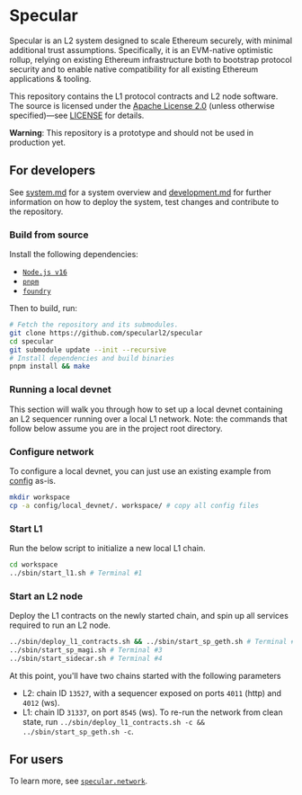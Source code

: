 # Specular

Specular is an L2 system designed to scale Ethereum securely, with minimal additional trust assumptions. Specifically, it is an EVM-native optimistic rollup, relying on existing Ethereum infrastructure both to bootstrap protocol security and to enable native compatibility for all existing Ethereum applications & tooling.

This repository contains the L1 protocol contracts and L2 node software. The source is licensed under the [Apache License 2.0](https://www.apache.org/licenses/LICENSE-2.0) (unless otherwise specified)—see <a href="./LICENSE.md">LICENSE</a> for details.

**Warning**: This repository is a prototype and should not be used in production yet.

## For developers

See <a href="./docs/system.md">system.md</a> for a system overview and <a href="./docs/development.md">development.md</a> for further information on how to deploy the system, test changes and contribute to the repository.

### Build from source

Install the following dependencies:
- [`Node.js v16`](https://nodejs.org/en/)
- [`pnpm`](https://pnpm.io/installation#using-corepack)
- [`foundry`](https://book.getfoundry.sh/getting-started/installation)

Then to build, run:
```sh
# Fetch the repository and its submodules.
git clone https://github.com/specularl2/specular
cd specular
git submodule update --init --recursive
# Install dependencies and build binaries
pnpm install && make
```

### Running a local devnet

This section will walk you through how to set up a local devnet containing an L2 sequencer running over a local L1 network.
Note: the commands that follow below assume you are in the project root directory.

### Configure network

To configure a local devnet, you can just use an existing example from <a href="./config/">config</a> as-is.
```sh
mkdir workspace
cp -a config/local_devnet/. workspace/ # copy all config files
```

### Start L1
Run the below script to initialize a new local L1 chain.
```sh
cd workspace
../sbin/start_l1.sh # Terminal #1
```

### Start an L2 node
Deploy the L1 contracts on the newly started chain, and spin up all services required to run an L2 node.
```sh
../sbin/deploy_l1_contracts.sh && ../sbin/start_sp_geth.sh # Terminal #2
../sbin/start_sp_magi.sh # Terminal #3
../sbin/start_sidecar.sh # Terminal #4
```

At this point, you'll have two chains started with the following parameters
- L2: chain ID `13527`, with a sequencer exposed on ports `4011` (http) and `4012` (ws).
- L1: chain ID `31337`, on port `8545` (ws).
To re-run the network from clean state, run `../sbin/deploy_l1_contracts.sh -c && ../sbin/start_sp_geth.sh -c`.

## For users
To learn more, see [`specular.network`](https://specular.network/).
